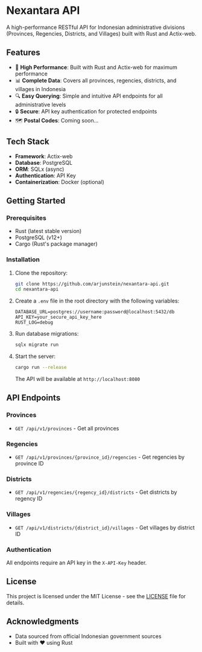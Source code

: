 # Nexantara API

A high-performance RESTful API for Indonesian administrative divisions (Provinces, Regencies, Districts, and Villages) built with Rust and Actix-web.

## Features

- 🚀 **High Performance**: Built with Rust and Actix-web for maximum performance
- 📊 **Complete Data**: Covers all provinces, regencies, districts, and villages in Indonesia
- 🔍 **Easy Querying**: Simple and intuitive API endpoints for all administrative levels
- 🔒 **Secure**: API key authentication for protected endpoints
- 🗺️ **Postal Codes**: Coming soon...

## Tech Stack

- **Framework**: Actix-web
- **Database**: PostgreSQL
- **ORM**: SQLx (async)
- **Authentication**: API Key
- **Containerization**: Docker (optional)

## Getting Started

### Prerequisites

- Rust (latest stable version)
- PostgreSQL (v12+)
- Cargo (Rust's package manager)

### Installation

1. Clone the repository:

   ```bash
   git clone https://github.com/arjunstein/nexantara-api.git
   cd nexantara-api
   ```

2. Create a `.env` file in the root directory with the following variables:

   ```env
   DATABASE_URL=postgres://username:password@localhost:5432/db
   API_KEY=your_secure_api_key_here
   RUST_LOG=debug
   ```

3. Run database migrations:

   ```bash
   sqlx migrate run
   ```

4. Start the server:

   ```bash
   cargo run --release
   ```

   The API will be available at `http://localhost:8080`

## API Endpoints

### Provinces

- `GET /api/v1/provinces` - Get all provinces

### Regencies

- `GET /api/v1/provinces/{province_id}/regencies` - Get regencies by province ID

### Districts

- `GET /api/v1/regencies/{regency_id}/districts` - Get districts by regency ID

### Villages

- `GET /api/v1/districts/{district_id}/villages` - Get villages by district ID

### Authentication

All endpoints require an API key in the `X-API-Key` header.

## License

This project is licensed under the MIT License - see the [LICENSE](LICENSE) file for details.

## Acknowledgments

- Data sourced from official Indonesian government sources
- Built with ❤️ using Rust
